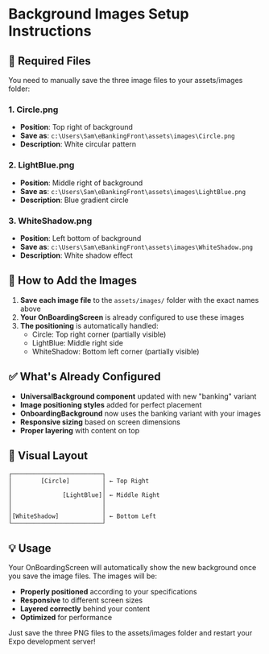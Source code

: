 # Background Images Setup Instructions

## 📁 Required Files

You need to manually save the three image files to your assets/images folder:

### 1. Circle.png

- **Position**: Top right of background
- **Save as**: `c:\Users\Sam\eBankingFront\assets\images\Circle.png`
- **Description**: White circular pattern

### 2. LightBlue.png

- **Position**: Middle right of background
- **Save as**: `c:\Users\Sam\eBankingFront\assets\images\LightBlue.png`
- **Description**: Blue gradient circle

### 3. WhiteShadow.png

- **Position**: Left bottom of background
- **Save as**: `c:\Users\Sam\eBankingFront\assets\images\WhiteShadow.png`
- **Description**: White shadow effect

## 🚀 How to Add the Images

1. **Save each image file** to the `assets/images/` folder with the exact names above
2. **Your OnBoardingScreen** is already configured to use these images
3. **The positioning** is automatically handled:
   - Circle: Top right corner (partially visible)
   - LightBlue: Middle right side
   - WhiteShadow: Bottom left corner (partially visible)

## ✅ What's Already Configured

- **UniversalBackground component** updated with new "banking" variant
- **Image positioning styles** added for perfect placement
- **OnboardingBackground** now uses the banking variant with your images
- **Responsive sizing** based on screen dimensions
- **Proper layering** with content on top

## 🎨 Visual Layout

```
┌─────────────────────────┐
│        [Circle]         │ ← Top Right
│                         │
│              [LightBlue]│ ← Middle Right
│                         │
│                         │
│[WhiteShadow]            │ ← Bottom Left
└─────────────────────────┘
```

## 💡 Usage

Your OnBoardingScreen will automatically show the new background once you save the image files. The images will be:

- **Properly positioned** according to your specifications
- **Responsive** to different screen sizes
- **Layered correctly** behind your content
- **Optimized** for performance

Just save the three PNG files to the assets/images folder and restart your Expo development server!
